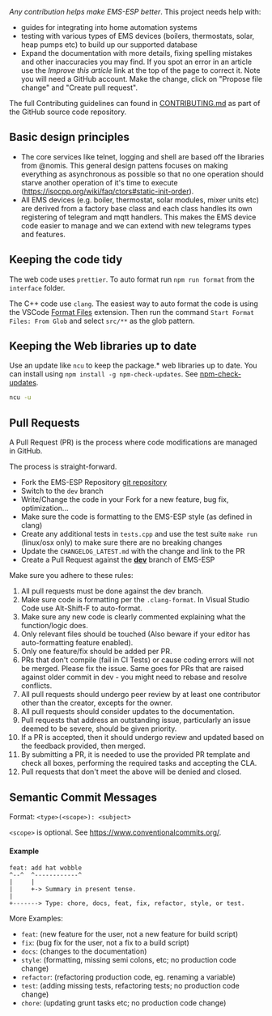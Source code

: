 _Any contribution helps make EMS-ESP better_. This project needs help with:

- guides for integrating into home automation systems
- testing with various types of EMS devices (boilers, thermostats, solar, heap pumps etc) to build up our supported database
- Expand the documentation with more details, fixing spelling mistakes and other inaccuracies you may find. If you spot an error in an article use the _Improve this article_ link at the top of the page to correct it. Note you will need a GitHub account. Make the change, click on "Propose file change" and "Create pull request".

The full Contributing guidelines can found in [CONTRIBUTING.md](https://github.com/emsesp/EMS-ESP32/blob/main/CONTRIBUTING.md) as part of the GitHub source code repository.

## Basic design principles

- The core services like telnet, logging and shell are based off the libraries from @nomis. This general design pattens focuses on making everything as asynchronous as possible so that no one operation should starve another operation of it's time to execute (<https://isocpp.org/wiki/faq/ctors#static-init-order>).
- All EMS devices (e.g. boiler, thermostat, solar modules, mixer units etc) are derived from a factory base class and each class handles its own registering of telegram and mqtt handlers. This makes the EMS device code easier to manage and we can extend with new telegrams types and features.

## Keeping the code tidy

The web code uses `prettier`. To auto format run `npm run format` from the `interface` folder.

The C++ code use `clang`. The easiest way to auto format the code is using the VSCode [Format Files](https://marketplace.visualstudio.com/items?itemName=jbockle.jbockle-format-files) extension. Then run the command `Start Format Files: From Glob` and select `src/**` as the glob pattern.

## Keeping the Web libraries up to date

Use an update like `ncu` to keep the package.\* web libraries up to date. You can install using `npm install -g npm-check-updates`. See [npm-check-updates](https://www.npmjs.com/package/npm-check-updates).

```bash
ncu -u
```

## Pull Requests

A Pull Request (PR) is the process where code modifications are managed in GitHub.

The process is straight-forward.

- Fork the EMS-ESP Repository [git repository](https://github.com/emsesp/EMS-ESP32)
- Switch to the `dev` branch
- Write/Change the code in your Fork for a new feature, bug fix, optimization...
- Make sure the code is formatting to the EMS-ESP style (as defined in clang)
- Create any additional tests in `tests.cpp` and use the test suite `make run` (linux/osx only) to make sure there are no breaking changes
- Update the `CHANGELOG_LATEST.md` with the change and link to the PR
- Create a Pull Request against the [**dev**](https://github.com/emsesp/EMS-ESP32/tree/dev) branch of EMS-ESP

Make sure you adhere to these rules:

1. All pull requests must be done against the dev branch.
2. Make sure code is formatting per the `.clang-format`. In Visual Studio Code use Alt-Shift-F to auto-format.
3. Make sure any new code is clearly commented explaining what the function/logic does.
4. Only relevant files should be touched (Also beware if your editor has auto-formatting feature enabled).
5. Only one feature/fix should be added per PR.
6. PRs that don't compile (fail in CI Tests) or cause coding errors will not be merged. Please fix the issue. Same goes for PRs that are raised against older commit in dev - you might need to rebase and resolve conflicts.
7. All pull requests should undergo peer review by at least one contributor other than the creator, excepts for the owner.
8. All pull requests should consider updates to the documentation.
9. Pull requests that address an outstanding issue, particularly an issue deemed to be severe, should be given priority.
10. If a PR is accepted, then it should undergo review and updated based on the feedback provided, then merged.
11. By submitting a PR, it is needed to use the provided PR template and check all boxes, performing the required tasks and accepting the CLA.
12. Pull requests that don't meet the above will be denied and closed.

## Semantic Commit Messages

Format: `<type>(<scope>): <subject>`

`<scope>` is optional. See <https://www.conventionalcommits.org/>.

#### Example

```
feat: add hat wobble
^--^  ^------------^
|     |
|     +-> Summary in present tense.
|
+-------> Type: chore, docs, feat, fix, refactor, style, or test.
```

More Examples:

- `feat`: (new feature for the user, not a new feature for build script)
- `fix`: (bug fix for the user, not a fix to a build script)
- `docs`: (changes to the documentation)
- `style`: (formatting, missing semi colons, etc; no production code change)
- `refactor`: (refactoring production code, eg. renaming a variable)
- `test`: (adding missing tests, refactoring tests; no production code change)
- `chore`: (updating grunt tasks etc; no production code change)
